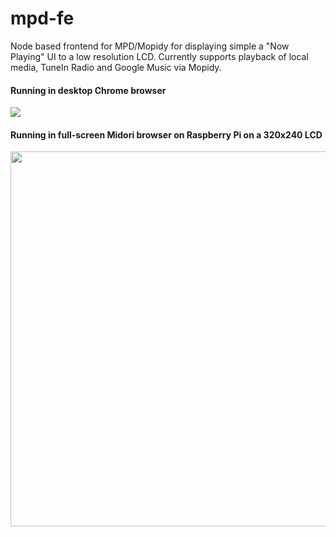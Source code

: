 mpd-fe
======

Node based frontend for MPD/Mopidy for displaying simple a "Now Playing" UI to a low resolution LCD. Currently supports playback of local media, TuneIn Radio and Google Music via Mopidy.

#### Running in desktop Chrome browser
<img src="/../screenshots/screenshots/mpd-fe-browser.jpg?raw=true" />

#### Running in full-screen Midori browser on Raspberry Pi on a 320x240 LCD
<img src="/../screenshots/screenshots/mpd-fe-lcd.jpg?raw=true" width="600px" />
